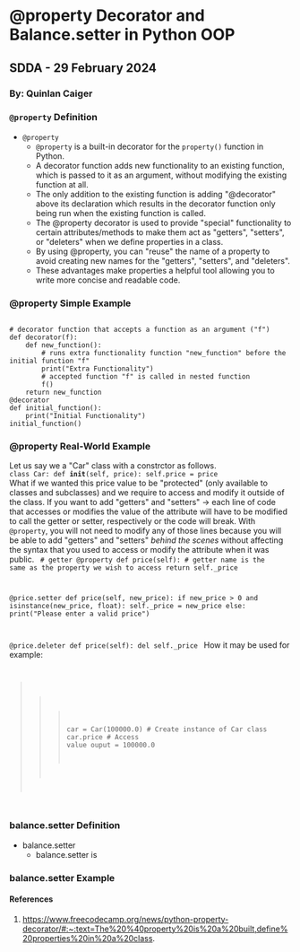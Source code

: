 # @property Decorator and Balance.setter in Python OOP
## SDDA - 29 February 2024
### By: Quinlan Caiger

### `@property` Definition
- `@property`
  - `@property` is a built-in decorator for the `property()` function in Python.
  - A decorator function adds new functionality to an existing function, which is passed to it as an argument, without modifying the existing function at all.
  - The only addition to the existing function is adding "@decorator" above its declaration which results in the decorator function only being run when the existing function is called.
  - The @property decorator is used to provide "special" functionality to certain attributes/methods to make them act as "getters", "setters", or "deleters" when we define properties in a class.
  - By using @property, you can "reuse" the name of a property to avoid creating new names for the "getters", "setters", and "deleters".
  - These advantages make properties a helpful tool allowing you to write more concise and readable code.

### @property Simple Example
<code>
# decorator function that accepts a function as an argument ("f")
def decorator(f):
    def new_function():
        # runs extra functionality function "new_function" before the initial function "f"
        print("Extra Functionality")
        # accepted function "f" is called in nested function
        f()
    return new_function
@decorator
def initial_function():
    print("Initial Functionality")
initial_function()
</code>

### @property Real-World Example
Let us say we a "Car" class with a constrctor as follows.
<code>
class Car:
	def __init__(self, price):
		self.price = price
</code>
What if we wanted this price value to be "protected" (only available to classes and subclasses) and we require to access and modify it outside of the class.
If you want to add "getters" and "setters" -> each line of code that accesses or modifies the value of the attribute will have to be modified to call the getter or setter, respectively or the code will break. 
With `@property`, you will not need to modify any of those lines because you will be able to add "getters" and "setters" *behind the scenes* without affecting the syntax that you used to access or modify the attribute when it was public.
<code>
\# getter
@property
def price(self): # getter name is the same as the property we wish to access
	return self._price

@price.setter
def price(self, new_price):
	if new_price > 0 and isinstance(new_price, float):
		self._price = new_price
	else:
		print("Please enter a valid price")

@price.deleter
def price(self):
	del self._price
</code>
How it may be used for example:
<code>
>>> car = Car(100000.0) # Create instance of Car class
>>> car.price            # Access value
ouput = 100000.0
</code>

### balance.setter Definition
- balance.setter
  - balance.setter is 

### balance.setter Example


#### References
1. https://www.freecodecamp.org/news/python-property-decorator/#:~:text=The%20%40property%20is%20a%20built,define%20properties%20in%20a%20class.
